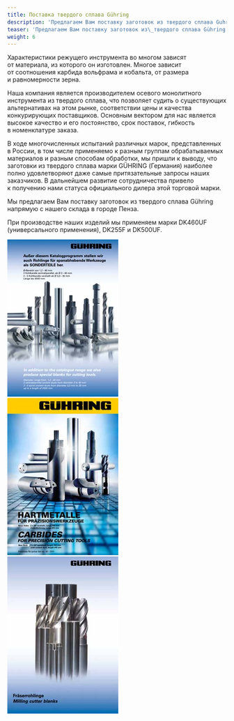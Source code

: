 ```yaml
---
title: Поставка твердого сплава Gühring
description: 'Предлагаем Вам поставку заготовок из твердого сплава Guhring напрямую с нашего склада в городе Пенза.'
teaser: 'Предлагаем Вам поставку заготовок из\_твердого сплава Gühring напрямую с\_нашего склада в\_городе Пенза.'
weight: 6
---
```


Характеристики режущего инструмента во многом зависят от материала, из которого он изготовлен. Многое зависит от соотношения карбида вольфрама и кобальта, от размера и равномерности зерна.

Наша компания является производителем осевого монолитного инструмента из твердого сплава, что позволяет судить о существующих альтернативах на этом рынке, соответствии цены и качества конкурирующих поставщиков. Основным вектором для нас является высокое качество и его постоянство, срок поставок, гибкость в номенклатуре заказа.

В ходе многочисленных испытаний различных марок, представленных в России, в том числе применяемо к разным группам обрабатываемых материалов и разным способам обработки, мы пришли к выводу, что заготовки из твердого сплава марки GÜHRING (Германия) наиболее полно удовлетворяют даже самые притязательные запросы наших заказчиков. В дальнейшем развитие сотрудничества привело к получению нами статуса официального дилера этой торговой марки.

Мы предлагаем Вам поставку заготовок из твердого сплава Gühring напрямую с нашего склада в городе Пенза.

При производстве наших изделий мы применяем марки DK460UF (универсального применения), DK255F и DK500UF.

<a class="link" target="_blank" href="/uploads/guehring_carbides.pdf">![Gühring](../GuehringCarbides01.jpg)</a> <a class="link" target="_blank" href="/uploads/guehring_carbides.pdf">![Gühring](../GuehringCarbides02.jpg)</a> <a class="link" target="_blank" href="/uploads/guehring_carbides.pdf">![Gühring](../GuehringCarbides03.jpg)</a>
